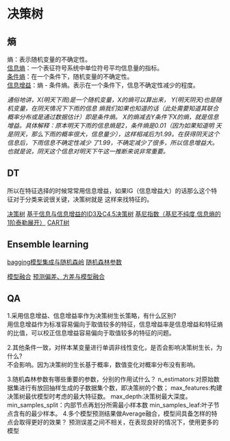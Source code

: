 # 决策树

## 熵
熵：表示随机变量的不确定性。  
[信息熵](https://zhuanlan.zhihu.com/p/89958871)：一个表征符号系统中单位符号平均信息量的指标。  
[条件熵](https://zhuanlan.zhihu.com/p/26551798)：在一个条件下，随机变量的不确定性。  
[信息增益](https://zhuanlan.zhihu.com/p/26596036)：熵 - 条件熵。表示在一个条件下，信息不确定性减少的程度。  

*通俗地讲，X(明天下雨)是一个随机变量，X的熵可以算出来， Y(明天阴天)也是随机变量，在阴天情况下下雨的信息
熵我们如果也知道的话（此处需要知道其联合概率分布或是通过数据估计）即是条件熵。
X的熵减去Y条件下X的熵，就是信息增益。具体解释：原本明天下雨的信息熵是2，条件熵是0.01（因为如果知道明
天是阴天，那么下雨的概率很大，信息量少），这样相减后为1.99。在获得阴天这个信息后，下雨信息不确定性减少
了1.99，不确定减少了很多，所以信息增益大。也就是说，阴天这个信息对明天下午这一推断来说非常重要。*

## DT
所以在特征选择的时候常常用信息增益，如果IG（信息增益大）的话那么这个特征对于分类来说很关键，决策树就是
这样来找特征的。  

[]()
[决策树](https://zhuanlan.zhihu.com/p/26703300)
[基于信息与信息增益的ID3及C4.5决策树](https://www.cnblogs.com/pinard/p/6050306.html)
[基尼指数（基尼不纯度,信息熵的1阶泰勒展开）](https://www.zhihu.com/question/296781126/answer/508112100)
[CART树](https://www.cnblogs.com/pinard/p/6053344.html)

## Ensemble learning
[bagging模型集成与随机森岭](https://www.cnblogs.com/pinard/p/6156009.html)
[随机森林参数](https://zhuanlan.zhihu.com/p/56940098)

[模型融合](https://zhuanlan.zhihu.com/p/25836678)
[预测偏差、方差与模型融合](https://github.com/azusakou/studynote_ML/blob/master/DT/Lecture_10_Ensemble.pdf)

## QA
1.采用信息增益、信息增益率作为决策树生长策略，有什么区别?  
用信息增益作为标准容易偏向于取值较多的特征，信息增益率是信息增益和特征熵的比值，可以校正信息增益容易偏向于取值较多的特征的问题。

2.其他条件一致，对样本某变量进行单调非线性变化，是否会影响决策树生长，为什么?  
不会影响。因为决策树的生长基于概率，数值变化对概率分布没有影响。

3.随机森林参数有哪些重要的参数，分别的作用试什么？ 
n_estimators:对原始数据集进行有放回抽样生成的子数据集个数，即决策树的个数；
max_features:构建决策树最优模型时考虑的最大特征数。
max_depth:决策树最大深度。
min_samples_split：内部节点再划分所需最小样本数
min_samples_leaf:叶子节点含有的最少样本。
4.多个模型预测结果做Average融合，模型间具备怎样的特点会取得更好的效果？
预测误差之间不相关，在表现良好的情况下，使用更多的模型







